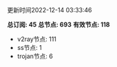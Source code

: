 更新时间2022-12-14 03:33:46

**总订阅: 45**
**总节点: 693**
**有效节点: 118**
- v2ray节点: 111
- ss节点: 1
- trojan节点: 6

